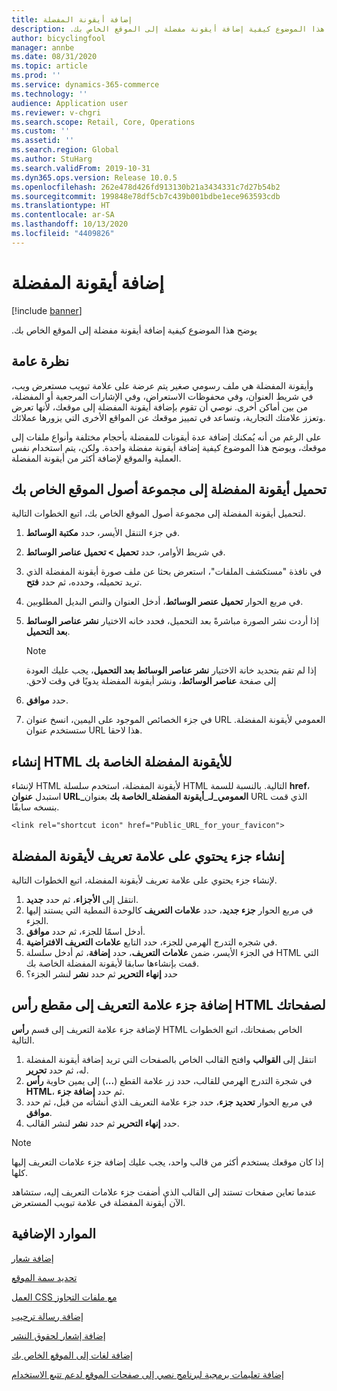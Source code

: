 ```yaml
---
title: إضافة أيقونة المفضلة
description: ‏‫يوضح هذا الموضوع كيفية إضافة أيقونة مفضلة إلى الموقع الخاص بك.‬
author: bicyclingfool
manager: annbe
ms.date: 08/31/2020
ms.topic: article
ms.prod: ''
ms.service: dynamics-365-commerce
ms.technology: ''
audience: Application user
ms.reviewer: v-chgri
ms.search.scope: Retail, Core, Operations
ms.custom: ''
ms.assetid: ''
ms.search.region: Global
ms.author: StuHarg
ms.search.validFrom: 2019-10-31
ms.dyn365.ops.version: Release 10.0.5
ms.openlocfilehash: 262e478d426fd913130b21a3434331c7d27b54b2
ms.sourcegitcommit: 199848e78df5cb7c439b001bdbe1ece963593cdb
ms.translationtype: HT
ms.contentlocale: ar-SA
ms.lasthandoff: 10/13/2020
ms.locfileid: "4409826"
---
```

# <a name="add-a-favicon"></a>إضافة أيقونة المفضلة

[!include [banner](includes/banner.md)]

‏‫يوضح هذا الموضوع كيفية إضافة أيقونة مفضلة إلى الموقع الخاص بك.‬

## <a name="overview"></a>نظرة عامة

وأيقونة المفضلة هي ملف رسومي صغير يتم عرضة على علامة تبويب مستعرض ويب، في شريط العنوان، وفي محفوظات الاستعراض، وفي الإشارات المرجعية أو المفضلة، من بين أماكن أخرى. نوصي أن تقوم بإضافة أيقونة المفضلة إلى موقعك، لأنها تعرض وتعزز علامتك التجارية، وتساعد في تمييز موقعك عن المواقع الأخرى التي يزورها عملائك.

على الرغم من أنه يُمكنك إضافة عدة أيقونات للمفضلة بأحجام مختلفة وأنواع ملفات إلى موقعك، ويوضح هذا الموضوع كيفية إضافة أيقونة مفضلة واحدة. ولكن، يتم استخدام نفس العملية والموقع لإضافة أكثر من أيقونة المفضلة.

## <a name="upload-a-favicon-to-your-sites-asset-collection"></a>تحميل أيقونة المفضلة إلى مجموعة أصول الموقع الخاص بك

لتحميل أيقونة المفضلة إلى مجموعة أصول الموقع الخاص بك، اتبع الخطوات التالية.

1. في جزء التنقل الأيسر، حدد **مكتبة الوسائط**.
1. في شريط الأوامر، حدد **تحميل \> تحميل عناصر الوسائط**.
1. في نافذة "مستكشف الملفات"، استعرض بحثا عن ملف صورة أيقونة المفضلة‬ الذي تريد تحميله، وحدده، ثم حدد **فتح**.
1. في مربع الحوار **تحميل عنصر الوسائط**، أدخل العنوان والنص البديل المطلوبين.
1. إذا أردت نشر الصورة مباشرةً بعد التحميل، فحدد خانه الاختيار **نشر عناصر الوسائط بعد التحميل**.

    > [!NOTE]
    > إذا لم تقم بتحديد خانة الاختيار **نشر عناصر الوسائط بعد التحميل‬‏‫**، يجب عليك العودة إلى صفحة **عناصر الوسائط**، ونشر أيقونة المفضلة يدويًا في وقت لاحق.

1. حدد **موافق**.
1. في جزء الخصائص الموجود على اليمين، انسخ عنوان URL العمومي لأيقونة المفضلة. ستستخدم عنوان URL هذا لاحقا.

## <a name="create-the-html-for-your-favicon"></a>إنشاء HTML للأيقونة المفضلة الخاصة بك

لإنشاء HTML لأيقونة المفضلة، استخدم سلسلة HTML التالية. بالنسبة للسمة **href**، استبدل **عنوان URL\_العمومي\_لـ\_أيقونة المفضلة\_الخاصة بك** بعنوان URL الذي قمت بنسخه سابقًا.

`<link rel="shortcut icon" href="Public_URL_for_your_favicon">`

## <a name="create-a-fragment-that-contains-a-metatag-for-your-favicon"></a>إنشاء جزء يحتوي على علامة تعريف لأيقونة المفضلة

لإنشاء جزء يحتوي على علامة تعريف لأيقونة المفضلة، اتبع الخطوات التالية.

1. انتقل إلى **الأجزاء**، ثم حدد **جديد**.
1. في مربع الحوار **جزء جديد**، حدد **علامات التعريف** كالوحدة النمطية التي يستند إليها الجزء.
1. أدخل اسمًا للجزء، ثم حدد **موافق**.
1. في شجره التدرج الهرمي للجزء، حدد التابع **علامات التعريف الافتراضية**.
1. في الجزء الأيسر، ضمن **علامات التعريف**، حدد **إضافة**، ثم أدخل سلسلة HTML التي قمت بإنشاءها سابقا لأيقونة المفضلة الخاصة بك. 
1. حدد **إنهاء التحرير** ثم حدد **نشر** لنشر الجزء؟

## <a name="add-the-metatag-fragment-to-the-html-head-section-of-your-pages"></a>إضافة جزء علامة التعريف إلى مقطع رأس HTML لصفحاتك

لإضافة جزء علامة التعريف إلى قسم **رأس** HTML الخاص بصفحاتك، اتبع الخطوات التالية.

1. انتقل إلى **القوالب** وافتح القالب الخاص بالصفحات التي تريد إضافة أيقونة المفضلة له، ثم حدد **تحرير**.
1. في شجرة التدرج الهرمي للقالب، حدد زر علامة القطع (**...**) إلى يمين حاوية **رأس HTML**، ثم حدد **إضافة جزء**.
1. في مربع الحوار **تحديد جزء**، حدد جزء علامة التعريف الذي أنشأته من قبل، ثم حدد **موافق**.
1. حدد **إنهاء التحرير** ثم حدد **نشر** لنشر القالب.

> [!NOTE]
> إذا كان موقعك يستخدم أكثر من قالب واحد، يجب عليك إضافة جزء علامات التعريف إليها كلها.

عندما تعاين صفحات تستند إلى القالب الذي أضفت جزء علامات التعريف إليه، ستشاهد الآن أيقونة المفضلة في علامة تبويب المستعرض.

## <a name="additional-resources"></a>الموارد الإضافية

[إضافة شعار](add-logo.md)

[تحديد سمة الموقع](select-site-theme.md)

[العمل CSS مع ملفات التجاوز](css-override-files.md)

[إضافة رسالة ترحيب](add-welcome-message.md)

[إضافة إشعار لحقوق النشر](add-copyright-notice.md)

[إضافة لغات إلى الموقع الخاص بك](add-languages-to-site.md)

[إضافة تعليمات برمجية لبرنامج نصي إلى صفحات الموقع لدعم تتبع الاستخدام](add-telemetry.md)

